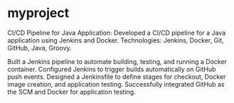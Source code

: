 # myproject
CI/CD Pipeline for Java Application:
  Developed a CI/CD pipeline for a Java application using Jenkins and Docker.
  Technologies: Jenkins, Docker, Git, GitHub, Java, Groovy.

Built a Jenkins pipeline to automate building, testing, and running a Docker container.
Configured Jenkins to trigger builds automatically on GitHub push events.
Designed a Jenkinsfile to define stages for checkout, Docker image creation, and application testing.
Successfully integrated GitHub as the SCM and Docker for application testing.
